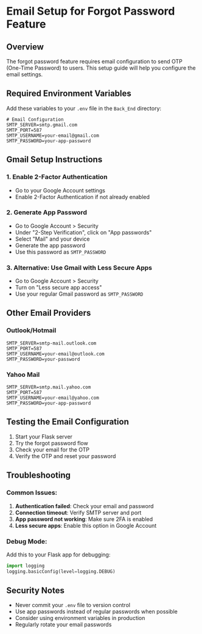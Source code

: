 # Email Setup for Forgot Password Feature

## Overview
The forgot password feature requires email configuration to send OTP (One-Time Password) to users. This setup guide will help you configure the email settings.

## Required Environment Variables

Add these variables to your `.env` file in the `Back_End` directory:

```env
# Email Configuration
SMTP_SERVER=smtp.gmail.com
SMTP_PORT=587
SMTP_USERNAME=your-email@gmail.com
SMTP_PASSWORD=your-app-password
```

## Gmail Setup Instructions

### 1. Enable 2-Factor Authentication
- Go to your Google Account settings
- Enable 2-Factor Authentication if not already enabled

### 2. Generate App Password
- Go to Google Account > Security
- Under "2-Step Verification", click on "App passwords"
- Select "Mail" and your device
- Generate the app password
- Use this password as `SMTP_PASSWORD`

### 3. Alternative: Use Gmail with Less Secure Apps
- Go to Google Account > Security
- Turn on "Less secure app access"
- Use your regular Gmail password as `SMTP_PASSWORD`

## Other Email Providers

### Outlook/Hotmail
```env
SMTP_SERVER=smtp-mail.outlook.com
SMTP_PORT=587
SMTP_USERNAME=your-email@outlook.com
SMTP_PASSWORD=your-password
```

### Yahoo Mail
```env
SMTP_SERVER=smtp.mail.yahoo.com
SMTP_PORT=587
SMTP_USERNAME=your-email@yahoo.com
SMTP_PASSWORD=your-app-password
```

## Testing the Email Configuration

1. Start your Flask server
2. Try the forgot password flow
3. Check your email for the OTP
4. Verify the OTP and reset your password

## Troubleshooting

### Common Issues:
1. **Authentication failed**: Check your email and password
2. **Connection timeout**: Verify SMTP server and port
3. **App password not working**: Make sure 2FA is enabled
4. **Less secure apps**: Enable this option in Google Account

### Debug Mode:
Add this to your Flask app for debugging:
```python
import logging
logging.basicConfig(level=logging.DEBUG)
```

## Security Notes

- Never commit your `.env` file to version control
- Use app passwords instead of regular passwords when possible
- Consider using environment variables in production
- Regularly rotate your email passwords 